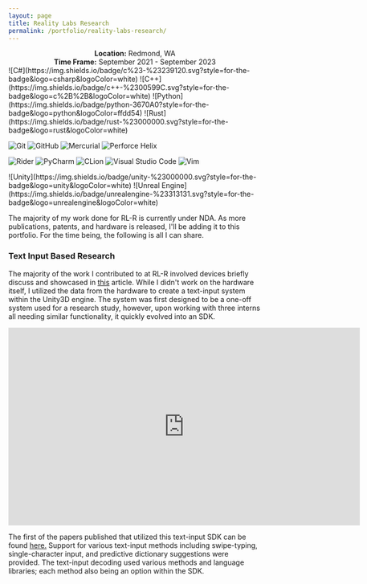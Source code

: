 ```yaml
---
layout: page
title: Reality Labs Research
permalink: /portfolio/reality-labs-research/
---
```


<center>
<b>Location:</b> Redmond, WA<br>
<b>Time Frame:</b> September 2021 - September 2023 
</center>

<div class="shields" markdown=1 float=none>
![C#](https://img.shields.io/badge/c%23-%23239120.svg?style=for-the-badge&logo=csharp&logoColor=white) ![C++](https://img.shields.io/badge/c++-%2300599C.svg?style=for-the-badge&logo=c%2B%2B&logoColor=white) ![Python](https://img.shields.io/badge/python-3670A0?style=for-the-badge&logo=python&logoColor=ffdd54) ![Rust](https://img.shields.io/badge/rust-%23000000.svg?style=for-the-badge&logo=rust&logoColor=white)
</div>

<p><img src="https://img.shields.io/badge/git-%23F05033.svg?style=for-the-badge&amp;logo=git&amp;logoColor=white" alt="Git"> <img src="https://img.shields.io/badge/github-%23121011.svg?style=for-the-badge&amp;logo=github&amp;logoColor=white" alt="GitHub"> <img src="https://img.shields.io/badge/mercurial-999999.svg?style=for-the-badge&amp;logo=mercurial&amp;logoColor=white" alt="Mercurial"> <img src="https://img.shields.io/badge/-PERFORCE%20HELIX-00AEEF?style=for-the-badge&amp;logo=Perforce&amp;logoColor=white" alt="Perforce Helix"></p>

![Rider](https://img.shields.io/badge/Rider-000000.svg?style=for-the-badge&logo=Rider&logoColor=white&color=black&labelColor=crimson) ![PyCharm](https://img.shields.io/badge/pycharm-143?style=for-the-badge&logo=pycharm&logoColor=black&color=black&labelColor=green) ![CLion](https://img.shields.io/badge/CLion-black?style=for-the-badge&logo=clion&logoColor=white) ![Visual Studio Code](https://img.shields.io/badge/Visual%20Studio%20Code-0078d7.svg?style=for-the-badge&logo=visual-studio-code&logoColor=white) ![Vim](https://img.shields.io/badge/VIM-%2311AB00.svg?style=for-the-badge&logo=vim&logoColor=white)

<div markdown=1>
![Unity](https://img.shields.io/badge/unity-%23000000.svg?style=for-the-badge&logo=unity&logoColor=white) ![Unreal Engine](https://img.shields.io/badge/unrealengine-%23313131.svg?style=for-the-badge&logo=unrealengine&logoColor=white)
</div>

<p>The majority of my work done for RL-R is currently under NDA. As more publications, patents, and hardware is released, I'll be adding it to this portfolio. For the time being, the following is all I can share.</p>  

### Text Input Based Research

The majority of the work I contributed to at RL-R involved devices briefly discuss and showcased in [this](https://tech.facebook.com/reality-labs/2021/3/inside-facebook-reality-labs-wrist-based-interaction-for-the-next-computing-platform/) article. While I didn't work on the hardware itself, I utilized the data from the hardware to create a text-input system within the Unity3D engine. The system was first designed to be a one-off system used for a research study, however, upon working with three interns all needing similar functionality, it quickly evolved into an SDK.  

<iframe src="https://www.facebook.com/plugins/video.php?href=https%3A%2F%2Fwww.facebook.com%2FTechatMeta%2Fvideos%2F1146186389155473%2F%3Fref%3Dembed_video&show_text=0&width=560" width="700" height="394" style="border:none;overflow:hidden;display:block" scrolling="no" frameborder="1" allowfullscreen="true" allow="autoplay; clipboard-write; encrypted-media; picture-in-picture; web-share" allowFullScreen="true"></iframe>

The first of the papers published that utilized this text-input SDK can be found [here.](https://dl.acm.org/doi/10.1145/3581641.3584072) Support for various text-input methods including swipe-typing, single-character input, and predictive dictionary suggestions were provided. The text-input decoding used various methods and language libraries; each method also being an option within the SDK.

<link
      rel="alternate"
      type="application/json+oembed"
      href="https://iframe.videodelivery.net/oembed?url=https%3A%2F%2Fiframe.videodelivery.net%2FeyJraWQiOiI3YjgzNTg3NDZlNWJmNDM0MjY5YzEwZTYwMDg0ZjViYiIsImFsZyI6IlJTMjU2In0.eyJzdWIiOiI4MzkyZjNiODlkZmM2Zjk5MzQwMTljZDhmZGE5Yjg4ZCIsImV4cCI6MTcxMjEzMTY4NCwia2lkIjoiN2I4MzU4NzQ2ZTViZjQzNDI2OWMxMGU2MDA4NGY1YmIifQ.QrvFTLmpzgK1NRW7hoLphCS_bqwtH2Jurbk_e0W0G4-SmUhT-i2VO6reXaOcJ8whYAq3uIis9TJFWp-kUi-6GWT-ohuUbSMHLfjIQjwC63wcT76vnd69EdBY0EozthwKtcHQwz-cnk1QHi8qcsSaFeEAEhlU9_7e2-gWmQOmB-tNooQ7P08RoNL64a3eMLxBqWyUWrwnBC9KLI8MCZwfwim8Ptf7Pq2dqhAIAbDimCrTjzdnA2tmGrpUQ3J96fqNpDsoYeSIfhplyFcIf3QGVO_GEI8O-9xAC5FBmpQ-GX167P5YKr7DSBMt6R5IIvOUTwUV2wLtiHddV6IscwgOnA%3Fposter%3Dhttps%253A%252F%252Fvideodelivery.net%252FeyJraWQiOiI3YjgzNTg3NDZlNWJmNDM0MjY5YzEwZTYwMDg0ZjViYiIsImFsZyI6IlJTMjU2In0.eyJzdWIiOiI4MzkyZjNiODlkZmM2Zjk5MzQwMTljZDhmZGE5Yjg4ZCIsImV4cCI6MTcxMjEzMTY4NCwia2lkIjoiN2I4MzU4NzQ2ZTViZjQzNDI2OWMxMGU2MDA4NGY1YmIifQ.QrvFTLmpzgK1NRW7hoLphCS_bqwtH2Jurbk_e0W0G4-SmUhT-i2VO6reXaOcJ8whYAq3uIis9TJFWp-kUi-6GWT-ohuUbSMHLfjIQjwC63wcT76vnd69EdBY0EozthwKtcHQwz-cnk1QHi8qcsSaFeEAEhlU9_7e2-gWmQOmB-tNooQ7P08RoNL64a3eMLxBqWyUWrwnBC9KLI8MCZwfwim8Ptf7Pq2dqhAIAbDimCrTjzdnA2tmGrpUQ3J96fqNpDsoYeSIfhplyFcIf3QGVO_GEI8O-9xAC5FBmpQ-GX167P5YKr7DSBMt6R5IIvOUTwUV2wLtiHddV6IscwgOnA%252Fthumbnails%252Fthumbnail.jpg%253Ftime%253D10.0s"
    />
